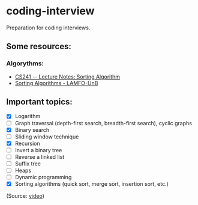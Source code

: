 # coding-interview

Preparation for coding interviews.

## Some resources:

### Algorythms:

- [CS241 -- Lecture Notes: Sorting Algorithm](https://www.cpp.edu/~ftang/courses/CS241/notes/sorting.htm)
- [Sorting Algorithms - LAMFO-UnB](https://lamfo-unb.github.io/2019/04/21/Sorting-algorithms/)

## Important topics:

- [x] Logarithm
- [ ] Graph traversal (depth-first search, breadth-first search), cyclic graphs
- [x] Binary search
- [ ] Sliding window technique
- [x] Recursion
- [ ] Invert a binary tree
- [ ] Reverse a linked list
- [ ] Suffix tree
- [ ] Heaps
- [ ] Dynamic programming
- [x] Sorting algorithms (quick sort, merge sort, insertion sort, etc.)

(Source: [video](https://www.youtube.com/watch?v=Ge0Udbws1kc))
